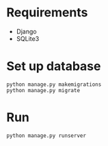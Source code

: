 # Requirements
* Django
* SQLite3

# Set up database
`python manage.py makemigrations`  
`python manage.py migrate`

# Run
`python manage.py runserver`
